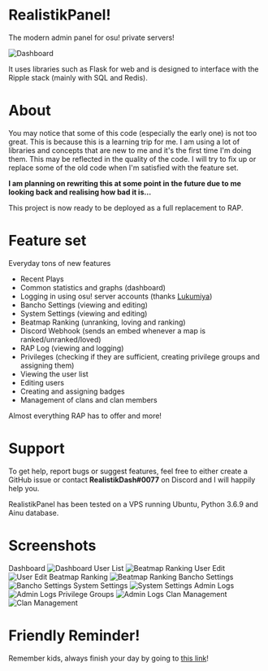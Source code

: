 # RealistikPanel!
The modern admin panel for osu! private servers!

![Dashboard](https://i.imgur.com/GidGUqS.png)

It uses libraries such as Flask for web and is designed to interface with the Ripple stack (mainly with SQL and Redis).

# About

You may notice that some of this code (especially the early one) is not too great. This is because this is a learning trip for me.
I am using a lot of libraries and concepts that are new to me and it's the first time I'm doing them.
This may be reflected in the quality of the code. I will try to fix up or replace some of the old code when I'm satisfied with the feature set.

**I am planning on rewriting this at some point in the future due to me looking back and realising how bad it is...**

This project is now ready to be deployed as a full replacement to RAP.

# Feature set
Everyday tons of new features
- Recent Plays
- Common statistics and graphs (dashboard)
- Logging in using osu! server accounts (thanks [Lukumiya](https://github.com/Lukumiya))
- Bancho Settings (viewing and editing)
- System Settings (viewing and editing)
- Beatmap Ranking (unranking, loving and ranking)
- Discord Webhook (sends an embed whenever a map is ranked/unranked/loved)
- RAP Log (viewing and logging)
- Privileges (checking if they are sufficient, creating privilege groups and assigning them)
- Viewing the user list
- Editing users
- Creating and assigning badges
- Management of clans and clan members

Almost everything RAP has to offer and more!

# Support
To get help, report bugs or suggest features, feel free to either create a GitHub issue or contact **RealistikDash#0077** on Discord and I will happily help you.

RealistikPanel has been tested on a VPS running Ubuntu, Python 3.6.9 and Ainu database.

# Screenshots
Dashboard
![Dashboard](https://i.imgur.com/GidGUqS.png)
User List
![Beatmap Ranking](https://i.imgur.com/lWcGDpi.png)
User Edit
![User Edit](https://i.imgur.com/j1VnY7p.png)
Beatmap Ranking
![Beatmap Ranking](https://i.imgur.com/wtwHn6E.png)
Bancho Settings
![Bancho Settings](https://i.imgur.com/kxmhkRr.png)
System Settings
![System Settings](https://i.imgur.com/dGrQq8Q.png)
Admin Logs
![Admin Logs](https://i.imgur.com/zArbrB7.png)
Privilege Groups
![Admin Logs](https://i.imgur.com/P310vDI.png)
Clan Management
![Clan Management](https://i.imgur.com/0VomZxS.png)

# Friendly Reminder!
Remember kids, always finish your day by going to [this link](https://c.ussr.pl)!
